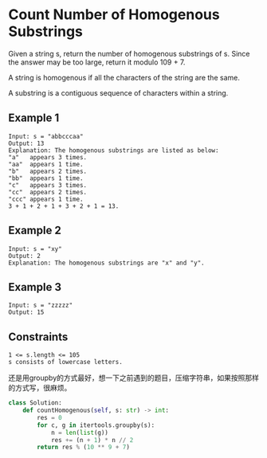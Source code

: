 # Count Number of Homogenous Substrings

Given a string s, return the number of homogenous substrings of s. Since the answer may be too large, return it modulo 109 + 7.

A string is homogenous if all the characters of the string are the same.

A substring is a contiguous sequence of characters within a string.

## Example 1

```text
Input: s = "abbcccaa"
Output: 13
Explanation: The homogenous substrings are listed as below:
"a"   appears 3 times.
"aa"  appears 1 time.
"b"   appears 2 times.
"bb"  appears 1 time.
"c"   appears 3 times.
"cc"  appears 2 times.
"ccc" appears 1 time.
3 + 1 + 2 + 1 + 3 + 2 + 1 = 13.
```

## Example 2

```text
Input: s = "xy"
Output: 2
Explanation: The homogenous substrings are "x" and "y".
```

## Example 3

```text
Input: s = "zzzzz"
Output: 15
```

## Constraints

```text
1 <= s.length <= 105
s consists of lowercase letters.
```

还是用groupby的方式最好，想一下之前遇到的题目，压缩字符串，如果按照那样的方式写，很麻烦。

```python
class Solution:
    def countHomogenous(self, s: str) -> int:
        res = 0
        for c, g in itertools.groupby(s):
            n = len(list(g))
            res += (n + 1) * n // 2
        return res % (10 ** 9 + 7)
```
